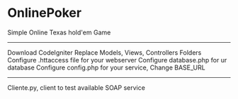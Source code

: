 # OnlinePoker
Simple Online Texas hold'em Game
_________________________________
Download CodeIgniter
Replace Models, Views, Controllers Folders
Configure .httaccess file for your webserver
Configure database.php for ur database
Configure config.php for your service, Change BASE_URL
______________________________
Cliente.py, client to test available SOAP service

